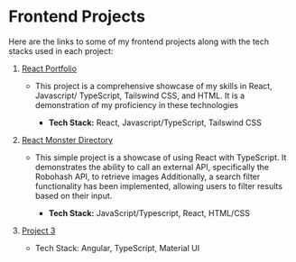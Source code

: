 # Frontend Projects


Here are the links to some of my frontend projects along with the tech stacks used in each project:

1. [React Portfolio ](https://github.com/edward232232/edward232232.github.io)
   - This project is a comprehensive showcase of my skills in React, Javascript/ TypeScript, Tailswind CSS, and HTML. It is a demonstration of my proficiency in these technologies

      + **Tech Stack:** React, Javascript/TypeScript, Tailswind CSS
     
3. [React Monster Directory](https://github.com/edward232232/monsters)
   - This simple project is a showcase of using React with TypeScript. It demonstrates the ability to call an external API, specifically the Robohash API, to retrieve images 
     Additionally, a search filter functionality has been implemented, allowing users to filter results based on their input.

      + **Tech Stack:** JavaScript/Typescript, React, HTML/CSS

5. [Project 3](https://github.com/username/project3)
   - Tech Stack: Angular, TypeScript, Material UI
